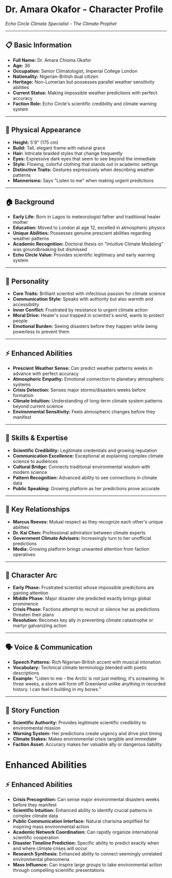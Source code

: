 # Dr. Amara Okafor - Character Profile
*Echo Circle Climate Specialist - The Climate Prophet*

---

## 📋 **Basic Information**
- **Full Name:** Dr. Amara Chioma Okafor
- **Age:** 36
- **Occupation:** Senior Climatologist, Imperial College London
- **Nationality:** Nigerian-British dual citizen
- **Heritage:** Non-Lumerian but possesses parallel weather sensitivity abilities
- **Current Status:** Making impossible weather predictions with perfect accuracy
- **Faction Role:** Echo Circle's scientific credibility and climate warning system

---

## 👤 **Physical Appearance**
- **Height:** 5'9" (175 cm)
- **Build:** Tall, elegant frame with natural grace
- **Hair:** Intricate braided styles that change frequently
- **Eyes:** Expressive dark eyes that seem to see beyond the immediate
- **Style:** Flowing, colorful clothing that stands out in academic settings
- **Distinctive Traits:** Gestures expressively when describing weather patterns
- **Mannerisms:** Says "Listen to me" when making urgent predictions

---

## 🏠 **Background**
- **Early Life:** Born in Lagos to meteorologist father and traditional healer mother
- **Education:** Moved to London at age 12, excelled in atmospheric physics
- **Unique Abilities:** Possesses genuine prescient abilities regarding weather patterns
- **Academic Recognition:** Doctoral thesis on "Intuitive Climate Modeling" was groundbreaking but dismissed
- **Echo Circle Value:** Provides scientific legitimacy and early warning system

---

## 🧠 **Personality**
- **Core Traits:** Brilliant scientist with infectious passion for climate science
- **Communication Style:** Speaks with authority but also warmth and accessibility
- **Inner Conflict:** Frustrated by resistance to urgent climate action
- **Moral Drive:** Healer's soul trapped in scientist's world, wants to protect people
- **Emotional Burden:** Seeing disasters before they happen while being powerless to prevent them

---

## ⚡ **Enhanced Abilities**
- **Prescient Weather Sense:** Can predict weather patterns weeks in advance with perfect accuracy
- **Atmospheric Empathy:** Emotional connection to planetary atmospheric systems
- **Crisis Detection:** Senses major storms/disasters weeks before formation
- **Climate Intuition:** Understanding of long-term climate system patterns beyond current science
- **Environmental Sensitivity:** Feels atmospheric changes before they manifest

---

## 💪 **Skills & Expertise**
- **Scientific Credibility:** Legitimate credentials and growing reputation
- **Communication Excellence:** Exceptional at explaining complex climate science to audiences
- **Cultural Bridge:** Connects traditional environmental wisdom with modern science
- **Pattern Recognition:** Advanced ability to see connections in climate data
- **Public Speaking:** Growing platform as her predictions prove accurate

---

## 💞 **Key Relationships**
- **Marcus Reeves:** Mutual respect as they recognize each other's unique abilities
- **Dr. Kai Chen:** Professional admiration between climate experts
- **Government Climate Advisors:** Increasingly turn to her unofficial predictions
- **Media:** Growing platform brings unwanted attention from faction operatives

---

## 🔄 **Character Arc**
- **Early Phase:** Frustrated scientist whose impossible predictions are gaining attention
- **Middle Phase:** Major disaster she predicted exactly brings global prominence
- **Crisis Phase:** Factions attempt to recruit or silence her as predictions threaten their plans
- **Resolution:** Becomes key ally in preventing climate catastrophe or martyr galvanizing action

---

## 🗣️ **Voice & Communication**
- **Speech Patterns:** Rich Nigerian-British accent with musical intonation
- **Vocabulary:** Technical climate terminology blended with poetic descriptions
- **Example:** "Listen to me - the Arctic is not just melting, it's screaming. In three weeks, a storm will form off Greenland unlike anything in recorded history. I can feel it building in my bones."

---

## 🎯 **Story Function**
- **Scientific Authority:** Provides legitimate scientific credibility to environmental mission
- **Warning System:** Her predictions create urgency and drive plot timing
- **Climate Stakes:** Makes environmental crisis tangible and immediate
- **Faction Asset:** Accuracy makes her valuable ally or dangerous liability
# Enhanced Abilities
## ⚡ **Enhanced Abilities**
- **Crisis Precognition:** Can sense major environmental disasters weeks before they manifest
- **Scientific Intuition:** Enhanced ability to identify crucial patterns in complex climate data
- **Public Communication Interface:** Natural charisma amplified for inspiring mass environmental action
- **Academic Network Coordination:** Can rapidly organize international scientific cooperation
- **Disaster Timeline Prediction:** Specific ability to predict exactly when and where climate crises will occur
- **Research Synthesis:** Enhanced ability to connect seemingly unrelated environmental phenomena
- **Mass Influence:** Can inspire large groups to take environmental action through compelling scientific presentations